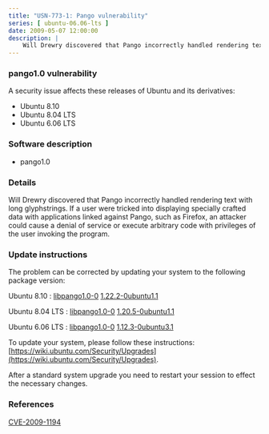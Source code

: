 ```yaml
---
title: "USN-773-1: Pango vulnerability"
series: [ ubuntu-06.06-lts ]
date: 2009-05-07 12:00:00
description: |
    Will Drewry discovered that Pango incorrectly handled rendering text with long glyphstrings. If a user were tricked into displaying specially crafted data with applications linked against Pango, such as Firefox, an attacker could cause a denial of service or execute arbitrary code with privileges of the user invoking the program. 
--- 
```

 
### pango1.0 vulnerability

A security issue affects these releases of Ubuntu and its derivatives:

* Ubuntu 8.10
* Ubuntu 8.04 LTS
* Ubuntu 6.06 LTS

### Software description

* pango1.0 

### Details

Will Drewry discovered that Pango incorrectly handled rendering text with long glyphstrings. If a user were tricked into displaying specially crafted data with applications linked against Pango, such as Firefox, an attacker could cause a denial of service or execute arbitrary code with privileges of the user invoking the program. 

### Update instructions

The problem can be corrected by updating your system to the following package version:

Ubuntu 8.10
 : [libpango1.0-0](https://launchpad.net/ubuntu/+source/pango1.0) <span> [1.22.2-0ubuntu1.1](https://launchpad.net/ubuntu/+source/pango1.0/1.22.2-0ubuntu1.1) </span> 

Ubuntu 8.04 LTS
 : [libpango1.0-0](https://launchpad.net/ubuntu/+source/pango1.0) <span> [1.20.5-0ubuntu1.1](https://launchpad.net/ubuntu/+source/pango1.0/1.20.5-0ubuntu1.1) </span> 

Ubuntu 6.06 LTS
 : [libpango1.0-0](https://launchpad.net/ubuntu/+source/pango1.0) <span> [1.12.3-0ubuntu3.1](https://launchpad.net/ubuntu/+source/pango1.0/1.12.3-0ubuntu3.1) </span> 

To update your system, please follow these instructions: [https://wiki.ubuntu.com/Security/Upgrades](https://wiki.ubuntu.com/Security/Upgrades).

After a standard system upgrade you need to restart your session to effect the necessary changes. 

### References

 [CVE-2009-1194](http://people.ubuntu.com/~ubuntu-security/cve/CVE-2009-1194)
 
